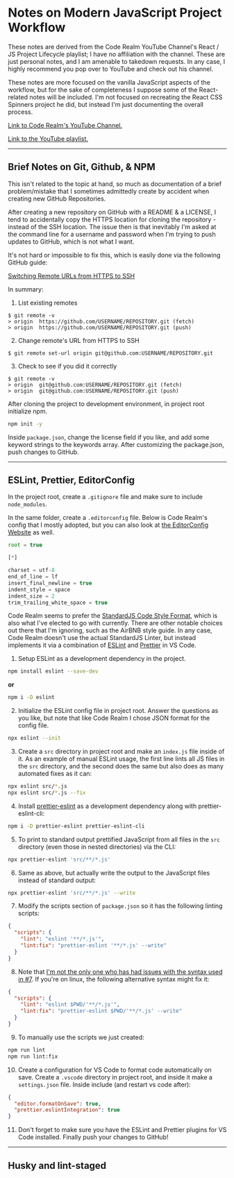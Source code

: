 # Notes on Modern JavaScript Project Workflow
These notes are derived from the Code Realm YouTube Channel's React / JS Project Lifecycle playlist; I have no affiliation with the channel. These are just personal notes, and I am amenable to takedown requests. In any case, I highly recommend you pop over to YouTube and check out his channel. 

These notes are more focused on the vanilla JavaScript aspects of the workflow, but for the sake of completeness I suppose some of the React-related notes will be included. I'm not focused on recreating the React CSS Spinners project he did, but instead I'm just documenting the overall process.

[Link to Code Realm's YouTube Channel.](https://www.youtube.com/channel/UCUDLFXXKG6zSA1d746rbzLQ)

[Link to the YouTube playlist.](https://www.youtube.com/watch?v=nLwqM034Jjs&list=PLcCp4mjO-z99IPNCrhEyrZimdUG5QXjPd)

---
## Brief Notes on Git, Github, & NPM

This isn't related to the topic at hand, so much as documentation of a brief problem/mistake that I sometimes admittedly create by accident when creating new GitHub Repositories.

After creating a new repository on GitHub with a README & a LICENSE, I tend to accidentally copy the HTTPS location for cloning the repository - instead of the SSH location. The issue then is that inevitably I'm asked at the command line for a username and password when I'm trying to push updates to GitHub, which is not what I want. 

It's not hard or impossible to fix this, which is easily done via the following GitHub guide:

[Switching Remote URLs from HTTPS to SSH](https://help.github.com/en/github/using-git/changing-a-remotes-url#switching-remote-urls-from-https-to-ssh)

In summary:

1) List existing remotes
```git
$ git remote -v
> origin  https://github.com/USERNAME/REPOSITORY.git (fetch)
> origin  https://github.com/USERNAME/REPOSITORY.git (push)
```
2) Change remote's URL from HTTPS to SSH
```git
$ git remote set-url origin git@github.com:USERNAME/REPOSITORY.git
```
3) Check to see if you did it correctly
```git
$ git remote -v
> origin  git@github.com:USERNAME/REPOSITORY.git (fetch)
> origin  git@github.com:USERNAME/REPOSITORY.git (push)
```

After cloning the project to development environment, in project root initialize npm.

```sh
npm init -y
```

Inside `package.json`, change the license field if you like, and add some keyword strings to the keywords array. After customizing the package.json, push changes to GitHub.

---
## ESLint, Prettier, EditorConfig

In the project root, create a `.gitignore` file and make sure to include `node_modules`.

In the same folder, create a `.editorconfig` file. Below is Code Realm's config that I mostly adopted, but you can also look at [the EditorConfig Website](https://editorconfig.org/) as well.

```js
root = true

[*]

charset = utf-8
end_of_line = lf
insert_final_newline = true
indent_style = space 
indent_size = 2
trim_trailing_white_space = true
```

Code Realm seems to prefer the [StandardJS Code Style Format](https://standardjs.com/), which is also what I've elected to go with currently. There are other notable choices out there that I'm ignoring, such as the AirBNB style guide. In any case, Code Realm doesn't use the actual StandardJS Linter, but instead implements it via a combination of [ESLint](https://eslint.org/) and [Prettier](https://prettier.io/) in VS Code.

1) Setup ESLint as a development dependency in the project.
```sh
npm install eslint --save-dev
```
**or**
```sh
npm i -D eslint
```
2) Initialize the ESLint config file in project root. Answer the questions as you like, but note that like Code Realm I chose JSON format for the config file.
```sh
npx eslint --init
```
3) Create a `src` directory in project root and make an `index.js` file inside of it. As an example of manual ESLint usage, the first line lints all JS files in the `src` directory, and the second does the same but also does as many automated fixes as it can:
```sh
npx eslint src/*.js
npx eslint src/*.js --fix
```
4) Install [prettier-eslint](https://github.com/prettier/prettier-eslint) as a development dependency along with prettier-eslint-cli:
```sh
npm i -D prettier-eslint prettier-eslint-cli
```
5) To print to standard output prettified JavaScript from all files in the `src` directory (even those in nested directories) via the CLI:
```sh
npx prettier-eslint 'src/**/*.js'
```
6) Same as above, but actually write the output to the JavaScript files instead of standard output:
```sh
npx prettier-eslint 'src/**/*.js' --write
```
7) Modify the scripts section of `package.json` so it has the following linting scripts:
```json
{
  "scripts": {
    "lint": "eslint '**/*.js'",
    "lint:fix": "prettier-eslint '**/*.js' --write"
  }
}
```
8) Note that [I'm not the only one who has had issues with the syntax used in #7](https://github.com/prettier/prettier-eslint-cli/issues/208). If you're on linux, the following alternative syntax might fix it:
```json
{
  "scripts": {
    "lint": "eslint $PWD/'**/*.js'",
    "lint:fix": "prettier-eslint $PWD/'**/*.js' --write"
  }
}
```
9) To manually use the scripts we just created:
```sh
npm run lint
npm run lint:fix
```
10) Create a configuration for VS Code to format code automatically on save. Create a `.vscode` directory in project root, and inside it make a `settings.json` file. Inside include (and restart vs code after):
```json
{
  "editor.formatOnSave": true,
  "prettier.eslintIntegration": true
}
```
11) Don't forget to make sure you have the ESLint and Prettier plugins for VS Code installed. Finally push your changes to GitHub!

---
## Husky and lint-staged
